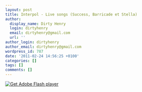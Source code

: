 ```yaml
---
layout: post
title: Interpol - Live songs (Success, Barricade et Stella)
author:
  display_name: Dirty Henry
  login: dirtyhenry
  email: dirtyhenry@gmail.com
  url: ''
author_login: dirtyhenry
author_email: dirtyhenry@gmail.com
wordpress_id: 787
date: '2011-02-24 14:56:25 +0100'
categories: []
tags: []
comments: []
---
```

<div id="InterpolWidget">
  <object type="application/x-shockwave-flash" data="http://www.interpolnyc.com/williamsburg/interpolwidget.swf" width="500" height="400">
    <param name="movie" value="http://www.interpolnyc.com/williamsburg/interpolwidget.swf"/>
    <param name="quality" value="high"/>
    <param name="bgcolor" value="#000000"/>
    <param name="play" value="true"/>
    <param name="loop" value="false"/>
    <param name="wmode" value="window"/>
    <param name="scale" value="showall"/>
    <param name="menu" value="false"/>
    <param name="devicefont" value="false"/>
    <param name="salign" value=""/>
    <param name="allowScriptAccess" value="sameDomain"/>
    <param name="allowFullScreen" value="true"/>
    <a href="http://www.adobe.com/go/getflash">
      <img src="http://www.adobe.com/images/shared/download_buttons/get_flash_player.gif" alt="Get Adobe Flash player"/>
    </a>
  </object>
</div>
